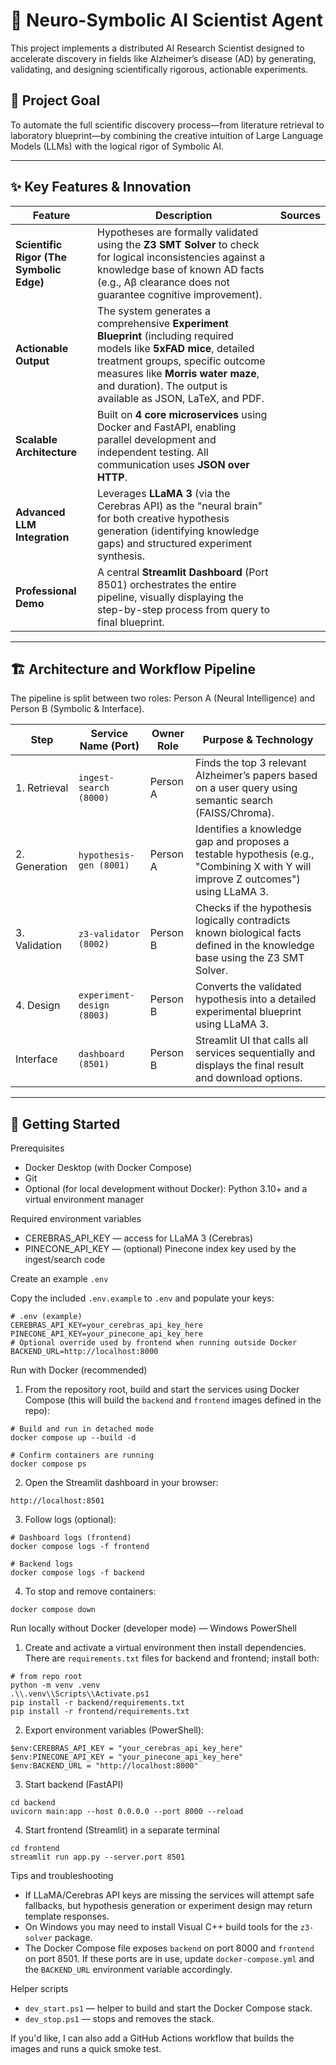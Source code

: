 # 🧠 Neuro-Symbolic AI Scientist Agent
This project implements a distributed AI Research Scientist designed to accelerate discovery in fields like Alzheimer’s disease (AD) by generating, validating, and designing scientifically rigorous, actionable experiments.

## 🎯 Project Goal
To automate the full scientific discovery process—from literature retrieval to laboratory blueprint—by combining the creative intuition of Large Language Models (LLMs) with the logical rigor of Symbolic AI.

--------------------------------------------------------------------------------
## ✨ Key Features & Innovation

| Feature | Description | Sources |
|---|---|---|
| **Scientific Rigor (The Symbolic Edge)** | Hypotheses are formally validated using the **Z3 SMT Solver** to check for logical inconsistencies against a knowledge base of known AD facts (e.g., Aβ clearance does not guarantee cognitive improvement). | |
| **Actionable Output** | The system generates a comprehensive **Experiment Blueprint** (including required models like **5xFAD mice**, detailed treatment groups, specific outcome measures like **Morris water maze**, and duration). The output is available as JSON, LaTeX, and PDF. | |
| **Scalable Architecture** | Built on **4 core microservices** using Docker and FastAPI, enabling parallel development and independent testing. All communication uses **JSON over HTTP**. | |
| **Advanced LLM Integration** | Leverages **LLaMA 3** (via the Cerebras API) as the "neural brain" for both creative hypothesis generation (identifying knowledge gaps) and structured experiment synthesis. | |
| **Professional Demo** | A central **Streamlit Dashboard** (Port 8501) orchestrates the entire pipeline, visually displaying the step-by-step process from query to final blueprint. | |

--------------------------------------------------------------------------------
## 🏗️ Architecture and Workflow Pipeline

The pipeline is split between two roles: Person A (Neural Intelligence) and Person B (Symbolic & Interface).

| Step | Service Name (Port) | Owner Role | Purpose & Technology |
|---|---|---|---|
| 1. Retrieval | `ingest-search (8000)` | Person A | Finds the top 3 relevant Alzheimer’s papers based on a user query using semantic search (FAISS/Chroma). |
| 2. Generation | `hypothesis-gen (8001)` | Person A | Identifies a knowledge gap and proposes a testable hypothesis (e.g., "Combining X with Y will improve Z outcomes") using LLaMA 3. |
| 3. Validation | `z3-validator (8002)` | Person B | Checks if the hypothesis logically contradicts known biological facts defined in the knowledge base using the Z3 SMT Solver. |
| 4. Design | `experiment-design (8003)` | Person B | Converts the validated hypothesis into a detailed experimental blueprint using LLaMA 3. |
| Interface | `dashboard (8501)` | Person B | Streamlit UI that calls all services sequentially and displays the final result and download options. |

--------------------------------------------------------------------------------
## 🚀 Getting Started

Prerequisites

- Docker Desktop (with Docker Compose)
- Git
- Optional (for local development without Docker): Python 3.10+ and a virtual environment manager

Required environment variables

- CEREBRAS_API_KEY — access for LLaMA 3 (Cerebras)
- PINECONE_API_KEY — (optional) Pinecone index key used by the ingest/search code

Create an example `.env`

Copy the included `.env.example` to `.env` and populate your keys:

```
# .env (example)
CEREBRAS_API_KEY=your_cerebras_api_key_here
PINECONE_API_KEY=your_pinecone_api_key_here
# Optional override used by frontend when running outside Docker
BACKEND_URL=http://localhost:8000
```

Run with Docker (recommended)

1. From the repository root, build and start the services using Docker Compose (this will build the `backend` and `frontend` images defined in the repo):

```
# Build and run in detached mode
docker compose up --build -d

# Confirm containers are running
docker compose ps
```

2. Open the Streamlit dashboard in your browser:

```
http://localhost:8501
```

3. Follow logs (optional):

```
# Dashboard logs (frontend)
docker compose logs -f frontend

# Backend logs
docker compose logs -f backend
```

4. To stop and remove containers:

```
docker compose down
```

Run locally without Docker (developer mode) — Windows PowerShell

1. Create and activate a virtual environment then install dependencies. There are `requirements.txt` files for backend and frontend; install both:

```
# from repo root
python -m venv .venv
.\\.venv\\Scripts\\Activate.ps1
pip install -r backend/requirements.txt
pip install -r frontend/requirements.txt
```

2. Export environment variables (PowerShell):

```
$env:CEREBRAS_API_KEY = "your_cerebras_api_key_here"
$env:PINECONE_API_KEY = "your_pinecone_api_key_here"
$env:BACKEND_URL = "http://localhost:8000"
```

3. Start backend (FastAPI)

```
cd backend
uvicorn main:app --host 0.0.0.0 --port 8000 --reload
```

4. Start frontend (Streamlit) in a separate terminal

```
cd frontend
streamlit run app.py --server.port 8501
```

Tips and troubleshooting

- If LLaMA/Cerebras API keys are missing the services will attempt safe fallbacks, but hypothesis generation or experiment design may return template responses.
- On Windows you may need to install Visual C++ build tools for the `z3-solver` package.
- The Docker Compose file exposes `backend` on port 8000 and `frontend` on port 8501. If these ports are in use, update `docker-compose.yml` and the `BACKEND_URL` environment variable accordingly.

Helper scripts

- `dev_start.ps1` — helper to build and start the Docker Compose stack.
- `dev_stop.ps1` — stops and removes the stack.

If you'd like, I can also add a GitHub Actions workflow that builds the images and runs a quick smoke test.
